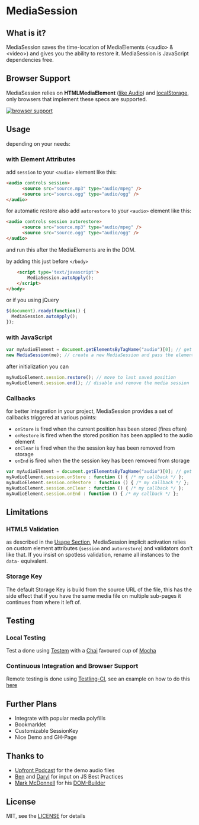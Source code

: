 # MediaSession

## What is it?
MediaSession saves the time-location of MediaElements (&lt;audio&gt; & &lt;video&gt;) and gives you the ability to restore it. MediaSession is JavaScript dependencies free.

## Browser Support
MediaSession relies on **HTMLMediaElement** ([like Audio][canIuseAudio]) and [localStorage][canIuseStorage], only browsers that implement these specs are supported.

[![browser support](http://ci.testling.com/jcsrb/MediaSession.png)](http://ci.testling.com/jcsrb/MediaSession)

## Usage

depending on your needs:

### with Element Attributes 
add `session` to your `<audio>` element like this:

```html
<audio controls session>
      <source src="source.mp3" type="audio/mpeg" />
      <source src="source.ogg" type="audio/ogg" />
</audio>
```
for automatic restore also add `autorestore` to your `<audio>` element like this:

```html
<audio controls session autorestore>
      <source src="source.mp3" type="audio/mpeg" />
      <source src="source.ogg" type="audio/ogg" />
</audio>
```
and run this after the MediaElements are in the DOM.

by adding this just before `</body>`

```html
	<script type='text/javascript'>
		MediaSession.autoApply();
	</script>
</body>
```
or if you using jQuery 

```javascript
$(document).ready(function() {
  MediaSession.autoApply();
});
```

### with JavaScript

```javascript
var myAudioElement = document.getElementsByTagName("audio")[0]; // get your audio element
new MediaSession(me); // create a new MediaSession and pass the element to the constructor
```
after initialization you can 

```javascript
myAudioElement.session.restore(); // move to last saved position
myAudioElement.session.end(); // disable and remove the media session
```



### Callbacks
for better integration in your project, MediaSession provides a set of callbacks triggered at various points:

* `onStore` is fired when the current position has been stored (fires often)
* `onRestore` is fired when the stored position has been applied to the audio element
* `onClear` is fired when the the session key has been removed from storage
* `onEnd` is fired when the the session key has been removed from storage

```javascript
var myAudioElement = document.getElementsByTagName("audio")[0]; // get your audio element  
myAudioElement.session.onStore : function () { /* my callback */ }; 
myAudioElement.session.onRestore : function () { /* my callback */ }; 
myAudioElement.session.onClear : function () { /* my callback */ }; 
myAudioElement.session.onEnd : function () { /* my callback */ }; 
```
## Limitations

### HTML5 Validation
as described in the [Usage Section](#usage), MediaSession implicit activation relies on custom element attributes  (`session` and `autorestore`) and validators don't like that. If you insist on spotless validation, rename all instances to  the `data-` equivalent.

### Storage Key
The default Storage Key is build from the source URL of the file, this has the side effect that if you have the same media file on multiple sub-pages it continues from where it left of.


## Testing
### Local Testing
Test a done using [Testem][testem] with a [Chai][chai] favoured cup of [Mocha][mocha] 
### Continuous Integration and Browser Support
Remote testing is done using [Testling-CI][testling], see an example on how to do this [here](https://github.com/jcsrb/mocha-testling-ci-example)

## Further Plans
* Integrate with popular media polyfills
* Bookmarklet
* Customizable SessionKey
* Nice Demo and GH-Page

## Thanks to
* [Upfront Podcast][upfront] for the demo audio files
* [Ben][ben] and [Daryl][daryl] for input on JS Best Practices
* [Mark McDonnell][integralist] for his [DOM-Builder][domb]

## License
MIT, see the [LICENSE](LICENSE) for details



[canIuseAudio]: http://caniuse.com/audio
[canIuseStorage]: http://caniuse.com/namevalue-storage
[upfront]: http://upfrontpodcast.com
[ben]: https://github.com/benhowdle89
[daryl]: https://github.com/daryl
[integralist]: https://github.com/Integralist
[domb]: https://github.com/Integralist/DOM-Builder
[testem]: https://github.com/airportyh/testem
[mocha]: http://visionmedia.github.com/mocha/
[chai]: http://chaijs.com/
[testling]: https://ci.testling.com/